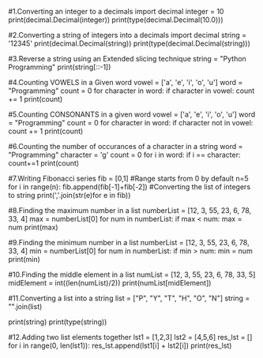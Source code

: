 #1.Converting an integer to a decimals
import decimal
integer = 10
print(decimal.Decimal(integer))
print(type(decimal.Decimal(10.0)))




#2.Converting a string of integers into a decimals
import decimal
string = '12345'
print(decimal.Decimal(string))
print(type(decimal.Decimal(string)))




#3.Reverse a string using an Extended slicing technique 
string = "Python Programming"
print(string[::-1])



#4.Counting VOWELS in a Given word
vowel = ['a', 'e', 'i', 'o', 'u']
word = "Programming"
count = 0
for character in word:
    if character in vowel:
        count += 1
        print(count)
      


#5.Counting CONSONANTS in a given word
vowel = ['a', 'e', 'i', 'o', 'u']
word = "Programming"
count = 0
for character in word:
    if character not in vowel:
        count += 1
        print(count)
        
      
        
#6.Counting the number of occurances of a character in a string 
word = "Programming"
character = 'g'
count = 0
for i in word:
    if i  == character:
        count+=1
print(count)        
        
        
        
        
#7.Writing Fibonacci series
fib = [0,1]
#Range starts from 0 by default
n=5
for i in range(n):
    fib.append(fib[-1]+fib[-2])
#Converting the list of integers to string
print(','.join(str(e)for e in fib))



#8.Finding the maximum number in a list
numberList = [12, 3, 55, 23, 6, 78, 33, 4]
max = numberList[0]
for num in numberList:
    if max < num:
        max = num
print(max)        




#9.Finding the minimum number in a list
numberList = [12, 3, 55, 23, 6, 78, 33, 4]
min = numberList[0]
for num in numberList:
    if min > num:
        min = num
print(min)




#10.Finding the middle element in a list
numList = [12, 3, 55, 23, 6, 78, 33, 5]
midElement = int((len(numList)/2))
print(numList[midElement])




#11.Converting a list into a string
list = ["P", "Y", "T", "H", "O", "N"]
string = "".join(list)

print(string)
print(type(string))



#12.Adding two list elements together
lst1 = [1,2,3]
lst2 = [4,5,6]
res_lst  = []
for i in range(0, len(lst1)):
    res_lst.append(lst1[i] + lst2[i])
print(res_lst)        
        
        
